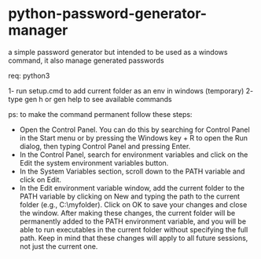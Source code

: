 # python-password-generator-manager
a simple password generator but intended to be used as a windows command, it also manage generated passwords

req: python3

1- run setup.cmd to add current folder as an env in windows (temporary)
2- type gen h or gen help to see available commands

ps: to make the command permanent follow these steps:
* Open the Control Panel. You can do this by searching for Control Panel in the Start menu or 
by pressing the Windows key + R to open the Run dialog, then typing Control Panel and pressing Enter. 
* In the Control Panel, search for environment variables and click on the Edit the system environment variables button. 
* In the System Variables section, scroll down to the PATH variable and click on Edit. 
* In the Edit environment variable window, add the current folder to the PATH variable by clicking on New 
and typing the path to the current folder (e.g., C:\myfolder). Click on OK to save your changes 
and close the window. After making these changes, the current folder will be permanently added 
to the PATH environment variable, and you will be able to run executables in the current folder 
without specifying the full path. Keep in mind that these changes will apply to all future sessions, 
not just the current one.
